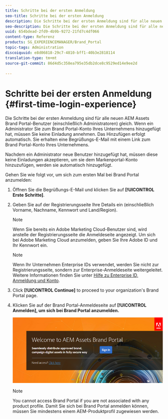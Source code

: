 ```yaml
---
title: Schritte bei der ersten Anmeldung
seo-title: Schritte bei der ersten Anmeldung
description: Die Schritte bei der ersten Anmeldung sind für alle neuen AEM Assets Brand Portal-Benutzer (einschließlich Administratoren) gleich. Wenn ein Administrator Sie zum Brand Portal-Konto Ihres Unternehmens hinzugefügt hat, müssen Sie keine Einladung annehmen. Das Hinzufügen erfolgt automatisch. Sie erhalten eine Begrüßungs-E-Mail mit einem Link zum Brand Portal-Konto Ihres Unternehmens.
seo-description: Die Schritte bei der ersten Anmeldung sind für alle neuen AEM Assets Brand Portal-Benutzer (einschließlich Administratoren) gleich. Wenn ein Administrator Sie zum Brand Portal-Konto Ihres Unternehmens hinzugefügt hat, müssen Sie keine Einladung annehmen. Das Hinzufügen erfolgt automatisch. Sie erhalten eine Begrüßungs-E-Mail mit einem Link zum Brand Portal-Konto Ihres Unternehmens.
uuid: 654bdead-2fd9-4b9b-9272-21fd7c4df066
content-type: Referenz
products: SG_EXPERIENCEMANAGER/Brand_Portal
topic-tags: Administration
discoiquuid: e8d06818-29c7-4810-bff1-40b3e2818114
translation-type: tm+mt
source-git-commit: 86d4d5c358ea795e35db2dce8c9529ed14e9ee2d

---
```



# Schritte bei der ersten Anmeldung {#first-time-login-experience}

Die Schritte bei der ersten Anmeldung sind für alle neuen AEM Assets Brand Portal-Benutzer (einschließlich Administratoren) gleich. Wenn ein Administrator Sie zum Brand Portal-Konto Ihres Unternehmens hinzugefügt hat, müssen Sie keine Einladung annehmen. Das Hinzufügen erfolgt automatisch. Sie erhalten eine Begrüßungs-E-Mail mit einem Link zum Brand Portal-Konto Ihres Unternehmens.

Nachdem ein Administrator neue Benutzer hinzugefügt hat, müssen diese keine Einladungen akzeptieren, um sie dem Markenportal-Konto hinzuzufügen, werden sie automatisch hinzugefügt.

Gehen Sie wie folgt vor, um sich zum ersten Mal bei Brand Portal anzumelden:

1. Öffnen Sie die Begrüßungs-E-Mail und klicken Sie auf **[!UICONTROL Erste Schritte]**.

1. Geben Sie auf der Registrierungsseite Ihre Details ein (einschließlich Vorname, Nachname, Kennwort und Land/Region).
   >[!NOTE]
   >
   >Wenn Sie bereits ein Adobe Marketing Cloud-Benutzer sind, wird anstelle der Registrierungsseite die Anmeldeseite angezeigt. Um sich bei Adobe Marketing Cloud anzumelden, geben Sie Ihre Adobe ID und Ihr Kennwort ein.

   >[!NOTE]
   >
   >Wenn Ihr Unternehmen Enterprise IDs verwendet, werden Sie nicht zur Registrierungsseite, sondern zur Enterprise-Anmeldeseite weitergeleitet. Weitere Informationen finden Sie unter [Hilfe zu Enterprise ID, Anmeldung und Konto](https://helpx.adobe.com/in/enterprise/kb/enterprise-id-faq.html).

1. Click **[!UICONTROL Continue]** to proceed to your organization's Brand Portal page.
1. Klicken Sie auf der Brand Portal-Anmeldeseite auf **[!UICONTROL Anmelden], um sich bei Brand Portal anzumelden.**

   ![Anmeldeseite für Markenportal](assets/signin-onboarding.png)

   >[!NOTE]
   >
   >You cannot access Brand Portal if you are not associated with any product profile. Damit Sie sich bei Brand Portal anmelden können, müssen Sie mindestens einem AEM-Produktprofil zugewiesen werden.
